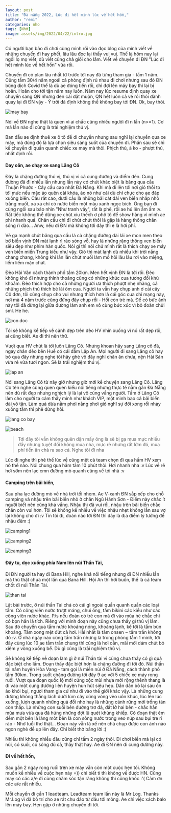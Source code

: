 ```yaml
---
layout: post
title: "Đà nẵng 2022, Lúc đi hết mình lúc về hết hồn,"
author: "remi"
categories: nho
tags: [Nhớ]
image: assets/img/2022/04/22/intro.jpg
---
```


Có người bạn bảo đi chơi cùng mình rồi vào đọc blog của mình viết về những chuyến đi hay phết, lâu lâu đọc lại thấy vui vui. Thế là hôm nay lại ngồi lọ mọ viết, dù viết cũng chả giỏi cho lắm. Viết về chuyến đi ĐN "Lúc đi hết mình lúc về hết hồn" vừa rồi. 

Chuyến đi có plan lâu nhất từ trước tới nay đã từng tham gia - tầm 1 năm. Cũng tầm 30/4 năm ngoái cả phòng định rủ nhau đi chơi nhưng sau đó ĐN bùng dịch Covid thế là dù ae đóng tiền rồi, chỉ đợi lên máy bay thì lại bị hoãn. Hoãn cho tới tận năm nay luôn. Năm nay lúc resume định quay xe chuyển sang QN nhưng đen cái đặt muộn, QN hết luôn cả vé rồi thôi đành quay lại đi ĐN vậy - Ý trời đã định không thể không bay tới ĐN. Ok, bay thôi.

![may bay]( {{site.url}}/assets/img/2022/04/22/baythoi.JPG)

Nói về ĐN nghe thật là quen vì ai chắc cũng nhiều người đi n lần (n>=1). Cơ mà lần nào đi cũng là trải nghiệm thú vị.

Ban đầu ae định thuê xe ô tô để di chuyển nhưng sau nghĩ lại chuyển qua xe máy, mà đúng đó là lựa chọn siêu sáng suốt của chuyến đi. Phần sau sẽ chỉ kể chuyến đi quẩn quanh chiếc xe máy mà thôi. Phịch thủ, à ko - phượt thủ, nhất định rổi.

#### Day oăn, ae chạy xe sang Lăng Cô

Đây là chặng đường thú vị, thú vị vì cả cung đường và điểm đến. Cung đường đã đi nhiều lần nhưng lần này có chút khác biệt là băng qua cầu Thuận Phước - Cây cầu cao nhất Đà Nẵng. Khi mà đi lên tới nơi gió thổi to tới mức nếu mặc áo quên cài khóa, áo nó như cái dù chỉ chực cho ae đáp xuống biển. Cầu rất cao, dưới cầu là những bãi cát dài ven biển nhấp nhô trắng muốt, xa xa chỉ có nước biển một màu xanh ngọc bích. Ông bạn đi cùng ngồi sau bảo nhìn "Như tranh vậy", rất là phê, rồi ae hú lên ầm ầm :v. Rất tiếc không thể dừng xe chút xíu thếch ơ phô tô để show hàng vì mình ae phi nhanh quá. Chân cầu chỉ đi chút chút thôi là gặp là hàng thông chắn sóng rì dào... Anw, nếu đi ĐN mà không tới đây thì e là hơi phí.

Vê ga mạnh chút băng qua cầu là cả chặng đường dài lái xe mon men theo bờ biển vịnh ĐN mát lạnh rì rào sóng vỗ, hay là những rặng thông ven biển siêu đẹp như phim hàn quốc. Nói gì thì nói chứ mình rất là thích chạy xe máy ven biển miền Trung kiểu như vậy. Gió thì mát lạnh dù nhiều khi trời nắng chang chang, không khí lẫn lẫn chút muối làm mồ hôi lâu lâu rơi vào miệng, liếm liếm mặn chát.  

Đèo Hải Vân cách thành phố tầm 20km. Men hết vịnh ĐN là tới rồi. Đèo không khó đi nhưng thỉnh thoảng cũng có những khúc cua tương đối khù khoằm. Đèo thích hợp cho cả những người ưa thích phượt nhẹ nhàng, cả những phịch thủ thích bẻ lái ôm cua. Người ta vẫn hay chụp ảnh ở cái cây Cô đơn, tôi cũng chụp cho vui nhưng thích hơn là cái góc cua chí mạng này, nơi mà 4 năm trước cũng đứng đây chụp rồi - Hồi còn trẻ mà. Để có bức ảnh này tôi đã dừng lại giữa đường làm anh em vô cùng bức xúc vì bỏ đoàn chửi sml. He he.

![con doc]( {{site.url}}/assets/img/2022/04/22/condoc.jpg)


Tôi sẽ không kể tiếp về cảnh đẹp trên đèo HV nhìn xuống vì nó rất đẹp rồi, ai cũng biết. Ae đi thì nên thử.

Vượt qua HV chút là tới luôn Lăng Cô. Nhưng khoan hãy sang Lăng cô đã, ngay chân đèo bên Huế có cái đầm Lập An. Mọi người đi sang Lăng cô hay bỏ qua đây nhưng nghe tôi hãy ghé vô đây nghỉ chân ăn chưa, nện Hải Sản vừa rẻ vừa tươi ngon. Sẽ là trải nghiệm thú vị.

![lap an]( {{site.url}}/assets/img/2022/04/22/lapan.JPG)

Nói sang Lăng Cô từ nãy giờ nhưng giờ mới kể chuyện sang Lăng Cô. Lăng Cô tên nghe cũng quen quen kiểu nối tiếng nhưng thực tế nằm gần Đà Nẵng nên dù rất đẹp nhưng nghịch lý là lại vô cùng vắng người. Tắm ở Lăng Cô làm cho người ta cảm thấy mình như khách VIP, một mình bao cả bãi biển dài vô tận. Làm quả dừa nằm phơi nắng phơi gió nghĩ sự đời xong rồi nhảy xuống tắm thì phê đừng hỏi. 

![lang co bay]( {{site.url}}/assets/img/2022/04/22/langco.jpg)

![beach]( {{site.url}}/assets/img/2022/04/22/beach.JPG)

>Tới đây tôi vẫn không quên dặn mấy ông là sẽ bị gạ mua mực nhiều đấy nhưng tuyệt đối không mua nha, mực rẻ nhưng rất lởm đó, mua phí tiền ăn chả ra sao cả. Nghe tôi đi nha

Lúc đi nghe thì phê thế lúc về cũng mệt cả team chọn đi qua hầm HV xem nó thế nào. Nói chung qua hầm tầm 10 phút thôi. Hơi nhanh nha :v Lúc về rẽ hơi sớm nên lạc cmn đường mò quanh cũng về tới nhà :v 

#### Camping trên bãi biển,

Sau pha lạc đường mò về nhà trời tối nhem. Ae V-xanh ĐN sắp xếp cho chỗ camping và nhậu trên bãi biển nhỏ ở chân Ngũ Hành Sơn - Điểm này chắc ít người biết nên cũng khá vắng. Nhậu thì đã vui rồi, nhậu trên bãi biển chắc chắn còn vui hơn. Tôi sẽ không kể nhiều về việc nhậu nhẹt không lần sau vợ lại không cho đi :v Tin tôi đi, đoàn nào tới ĐN thì đây là địa điểm lý tưởng để nhậu đêm :) 

![camping1]( {{site.url}}/assets/img/2022/04/22/camp1.jpg)

![camping2]( {{site.url}}/assets/img/2022/04/22/camp2.jpg)

![camping3]( {{site.url}}/assets/img/2022/04/22/camp2.jpg)

#### Đây tu, dọc xuống phía Nam lên núi Thần Tài,

Đi ĐN người ta hay đi Bana Hill, nghe khá nổi tiếng nhưng đi ĐN nhiều lần mà thú thật chưa một lần qua Bana Hill. Hội An thì hơi buồn, thế là cả team chốt đi núi Thần Tài. 

![than tai]( {{site.url}}/assets/img/2022/04/22/thantai.JPG)

Lật bài trước, ở núi thần Tài chả có cái gì ngoài quẩn quanh quẩn các loại tắm. Có công viên nước trượt máng, chui ống, tắm bikini các kiểu như các công viên nước khác. P/s nếu đoàn có trẻ con mà đi vào mùa hè chắc chỉ có bọn hắn là tích. Riêng với mình đoạn này cũng chưa thấy gì thú vị lắm. Sau đó chuyển qua tắm nước khoáng nóng, khoáng lạnh, kế tới là tắm bùn khoáng. Tắm xong mệt đứt cả hơi. Hài nhất là tắm onsen ~ tắm trần không đồ :v. Ở nhà ngày nào cũng tắm trần nhưng là trong phòng tắm 1 mình, tới đây cùng lúc 10 ae tắm trần chung thì cũng là hơi oằn, mãi mới dám chút bỏ xiêm y vòng xuống bể. Dù gì cũng là trải nghiệm thủ vị. 

Sẽ không kể tiếp về đoạn làm gì ở núi Thần tài vì cũng chưa thấy có gì quá đặc biệt cho lắm. Đoạn thấy đặc biệt hơn là chặng đường đi tới đó. Núi thần tài nằm huyện Hòa Vang - tạm gọi là miền núi ở Đà Nẵng, cách thành phố tầm 30km. Trong suốt chặng đường tới đây 9 ae với 5 chiếc xe máy rong ruổi. Vượt qua đoạn quốc lộ mới cứng xộc mùi nhựa mới rộng thênh thang là đi vào một cung đường liên huyện hun hút siêu hẹp. Dần dần bỏ lại sau ồn ào khói bụi, người tham gia cứ như đi vào thế giới khác vậy. Là những cung đường không thẳng lách dưới lùm cây cũng vòng vèo uốn khúc, lúc lên lúc xuống, lượn quanh những quả đồi nhỏ hay là những cánh rừng mới trồng tán còn thấp. Là những con suối bên đường trơ đá, đất lở hai bên - chắc hẳn mùa mưa vừa qua đã hứng những đợt lũ quét khủng khiếp. Có đoạn thật êm đềm một bên là làng môt bên là con sông nước trong veo núp sau bụi tre rì rào - Nhớ tuổi thơ thật... Đoạn này vẫn  là xế nên chả chụp được con ảnh nào ngon nghẻ để up lên đây. Chỉ biết thở bằng lời :) 

Nhiều thì không nhiều đâu cũng chỉ tầm 2 ngày thôi. Đi chơi biển mà lại có núi, có suối, có sông đủ cả, thấy thật hay. Ae đi ĐN nên đi cung đường này.

#### Đi về hết hồn,

Sau gần 2 ngày rong ruổi trên xe máy vẫn còn một cuộc hẹn tối. Không muốn kể nhiều về cuộc hẹn này =)) chỉ biết tí thì không về được HN. Cũng may có các a/e đi cùng chăm sóc tận răng không thì cũng khóc :'( Cảm ơn các a/e rất nhiều.


Mỗi chuyến đi cần 1 leadteam. Leadteam team lần này là Mr Log. Thanks Mr.Log vì đã bố trí cho ae rất chu đáo từ đầu tới mông. Ae chỉ việc xách balo lên máy bay. Hẹn gặp ở những chuyến đi tới. 



